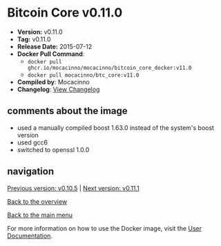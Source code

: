 # Bitcoin Core v0.11.0

- **Version:** v0.11.0
- **Tag:** v0.11.0
- **Release Date:** 2015-07-12
- **Docker Pull Command**:
  - `docker pull ghcr.io/mocacinno/mocacinno/bitcoin_core_docker:v11.0`
  - `docker pull mocacinno/btc_core:v11.0`
- **Compiled by**: Mocacinno
- **Changelog**: [View Changelog](https://github.com/bitcoin/bitcoin/blob/v0.11.0/doc/release-notes.md)

## comments about the image

- used a manually compiled boost 1.63.0 instead of the system's boost version
- used gcc6
- switched to openssl 1.0.0

## navigation

[Previous version: v0.10.5](./v10.5.md) | [Next version: v0.11.1](./v11.1.md)

[Back to the overview](./Readme.md)

[Back to the main menu](../Readme.md)

For more information on how to use the Docker image, visit the [User Documentation](../userdocs/Readme.md).

<!-- Google tag (gtag.js) -->
<script async src="https://www.googletagmanager.com/gtag/js?id=G-BPC6NC6FF9"></script>
<script>
  window.dataLayer = window.dataLayer || [];
  function gtag(){dataLayer.push(arguments);}
  gtag('js', new Date());

  gtag('config', 'G-BPC6NC6FF9');
</script>
